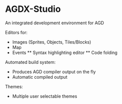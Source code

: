 # AGDX-Studio
An integrated development environment for AGD

Editors for:
* Images (Sprites, Objects, Tiles/Blocks)
* Map
* Events
 ** Syntax highlighting editor
 ** Code folding

Automated build system:
* Produces AGD compiler output on the fly
* Automatic compiled output

Themes:
* Multiple user selectable themes
 
